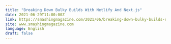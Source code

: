 ```yaml
---
title: "Breaking Down Bulky Builds With Netlify And Next.js"
date: 2021-06-29T11:00:00Z
link: https://smashingmagazine.com/2021/06/breaking-down-bulky-builds-netlify-nextjs/?utm_medium=RSS&utm_source=news.12bit.vn
site: www.smashingmagazine.com
language: English
draft: false
---
```

